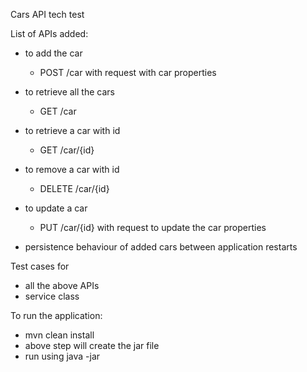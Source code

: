 Cars API tech test

List of APIs added:

- to add the car
  - POST /car with request with car properties
- to retrieve all the cars
  - GET /car
- to retrieve a car with id
  - GET /car/{id}
- to remove a car with id
  - DELETE /car/{id}
- to update a car
  - PUT /car/{id} with request to update the car properties

- persistence behaviour of added cars between application restarts

Test cases for
 - all the above APIs
 - service class


To run the application:

- mvn clean install 
- above step will create the jar file
- run using java -jar <generated-jar-file-from-above-step>
